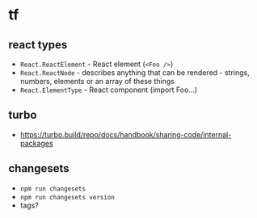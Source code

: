 # tf

## react types

- `React.ReactElement` - React element (`<Foo />`)
- `React.ReactNode` - describes anything that can be rendered - strings, numbers, elements or an array of these things
- `React.ElementType` - React component (import Foo…)

## turbo

- https://turbo.build/repo/docs/handbook/sharing-code/internal-packages

## changesets

- `npm run changesets`
- `npm run changesets version`
- tags?
